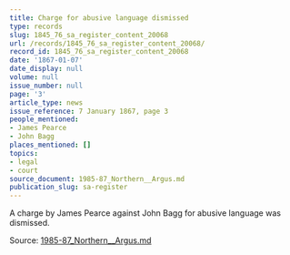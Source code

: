 ```yaml
---
title: Charge for abusive language dismissed
type: records
slug: 1845_76_sa_register_content_20068
url: /records/1845_76_sa_register_content_20068/
record_id: 1845_76_sa_register_content_20068
date: '1867-01-07'
date_display: null
volume: null
issue_number: null
page: '3'
article_type: news
issue_reference: 7 January 1867, page 3
people_mentioned:
- James Pearce
- John Bagg
places_mentioned: []
topics:
- legal
- court
source_document: 1985-87_Northern__Argus.md
publication_slug: sa-register
---
```


A charge by James Pearce against John Bagg for abusive language was dismissed.

Source: [1985-87_Northern__Argus.md](/downloads/markdown/1985-87_Northern__Argus.md)
